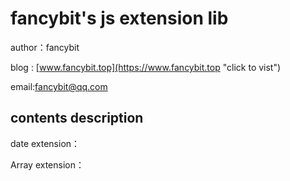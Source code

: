 # **fancybit's js extension lib**

author：fancybit

blog : [www.fancybit.top](https://www.fancybit.top "click to vist")

email:fancybit@qq.com

## contents description

date extension：


Array extension：
